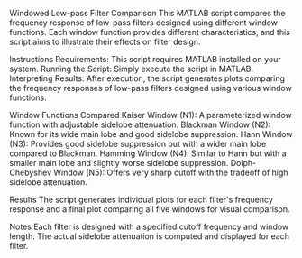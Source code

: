Windowed Low-pass Filter Comparison
This MATLAB script compares the frequency response of low-pass filters designed using different window functions. Each window function provides different characteristics, and this script aims to illustrate their effects on filter design.

Instructions
Requirements: This script requires MATLAB installed on your system.
Running the Script: Simply execute the script in MATLAB.
Interpreting Results: After execution, the script generates plots comparing the frequency responses of low-pass filters designed using various window functions.

Window Functions Compared
Kaiser Window (N1): A parameterized window function with adjustable sidelobe attenuation.
Blackman Window (N2): Known for its wide main lobe and good sidelobe suppression.
Hann Window (N3): Provides good sidelobe suppression but with a wider main lobe compared to Blackman.
Hamming Window (N4): Similar to Hann but with a smaller main lobe and slightly worse sidelobe suppression.
Dolph-Chebyshev Window (N5): Offers very sharp cutoff with the tradeoff of high sidelobe attenuation.

Results
The script generates individual plots for each filter's frequency response and a final plot comparing all five windows for visual comparison.

Notes
Each filter is designed with a specified cutoff frequency and window length.
The actual sidelobe attenuation is computed and displayed for each filter.
